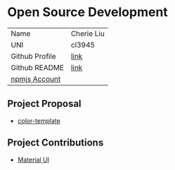 # Open Source Development
|  |  | 
|:--|:--|
| Name | Cherie Liu |
| UNI | cl3945 |
| Github Profile | [link](https://github.com/cherieliu)
| Github README | [link](https://github.com/cherieliu/cherieliu/blob/main/README.md)
|[npmjs Account](https://www.npmjs.com/~cherieliu)|

## Project Proposal
- [color-template](../projects/javascript/color-template.md)

## Project Contributions
- [Material UI](../projects/javascript/material-ui.md)
